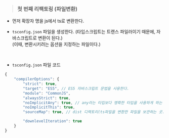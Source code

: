 >### 첫 번째 리팩토링 (파일변환)   

- 먼저 확장자 명을 js에서 ts로 변환한다.   

- `tsconfig.json` 파일을 생성한다. (타입스크립트는 트랜스 파일러이기 때문에, 자바스크립트로 변환이 된다.)   
(이때, 변환시키려는 옵션을 지정하는 파일이다.)    

<br>

- `tsconfig.json` 파일 코드   
```js 
{
    "compilerOptions": {
        "strict": true,  
        "target": "ES5", // ES5 자바스크립트 문법을 사용한다.
        "module": "CommonJS", 
        "alwaysStrict": true,
        "noImplicitAny": true, // any라는 타입보다 명확한 타입을 사용하게 하는 옵션.
        "noImplicitThis": true,
        "sourceMap": true, // dist 디렉토리(ts파일을 변환한 파일을 보관하는 곳.)에 파일을 보관한다. 이를 통해, 브라우저에서 본래의 ts파일을 볼 수 있고, 수정을 용이하게 한다.

        "downlevelIteration": true
    }
}
```    



